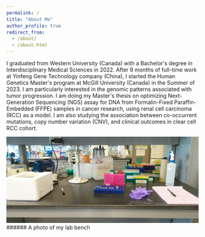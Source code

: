 ```yaml
---
permalink: /
title: "About Me"
author_profile: true
redirect_from: 
  - /about/
  - /about.html
---
```


I graduated from Western University (Canada) with a Bachelor's degree in Interdisciplinary Medical Sciences in 2022. After 9 months of full-time work at Yinfeng Gene Technology company (China), I started the Human Genetics Master's program at McGill University (Canada) in the Summer of 2023. I am particularly interested in the genomic patterns associated with tumor progression. I am doing my Master's thesis on optimizing Next-Generation Sequencing (NGS) assay for DNA from Formalin-Fixed Paraffin-Embedded (FFPE) samples in cancer research, using renal cell carcinoma (RCC) as a model. I am also studying the association between co-occurrent mutations, copy number variation (CNV), and clinical outcomes in clear cell RCC cohort.


<img src='/images/Bench.jpg'>
###### A photo of my lab bench
